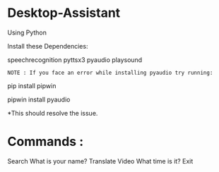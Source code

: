 # Desktop-Assistant
Using Python

Install these Dependencies:

speechrecognition
pyttsx3
pyaudio
playsound

``NOTE : If you face an error while installing pyaudio try running:``

pip install pipwin 

pipwin install pyaudio

*This should resolve the issue.


# Commands :
Search
What is your name?
Translate
Video
What time is it?
Exit 
